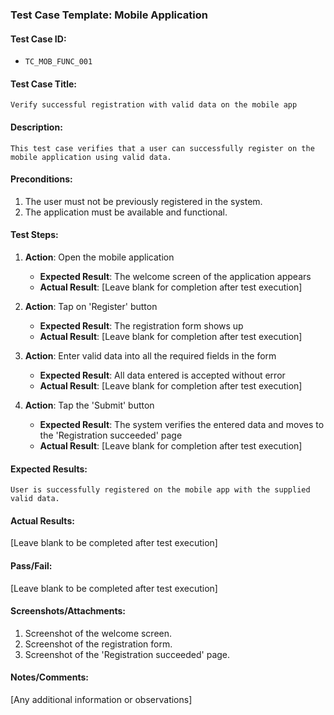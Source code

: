 ### **Test Case Template: Mobile Application**

#### **Test Case ID:**
- `TC_MOB_FUNC_001`  

#### **Test Case Title:**
`Verify successful registration with valid data on the mobile app`

#### **Description:**
`This test case verifies that a user can successfully register on the mobile application using valid data.`

#### **Preconditions:**
1. The user must not be previously registered in the system.
2. The application must be available and functional.

#### **Test Steps:**

1. **Action**: Open the mobile application  
   - **Expected Result**: The welcome screen of the application appears  
   - **Actual Result**: [Leave blank for completion after test execution]

2. **Action**: Tap on 'Register' button  
   - **Expected Result**: The registration form shows up
   - **Actual Result**: [Leave blank for completion after test execution]

3. **Action**: Enter valid data into all the required fields in the form  
   - **Expected Result**: All data entered is accepted without error
   - **Actual Result**: [Leave blank for completion after test execution]

4. **Action**: Tap the 'Submit' button  
   - **Expected Result**: The system verifies the entered data and moves to the 'Registration succeeded' page  
   - **Actual Result**: [Leave blank for completion after test execution]

#### **Expected Results:**
`User is successfully registered on the mobile app with the supplied valid data.`

#### **Actual Results:**
[Leave blank to be completed after test execution]  

#### **Pass/Fail:**
[Leave blank to be completed after test execution]  

#### **Screenshots/Attachments:**
1. Screenshot of the welcome screen.
2. Screenshot of the registration form.
3. Screenshot of the 'Registration succeeded' page.

#### **Notes/Comments:**
[Any additional information or observations]